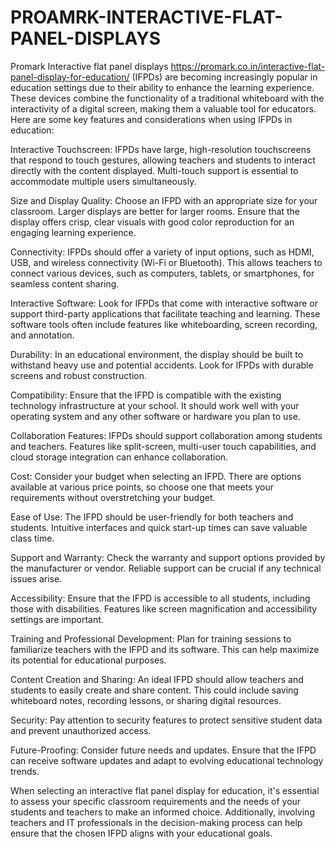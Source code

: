 # PROAMRK-INTERACTIVE-FLAT-PANEL-DISPLAYS
Promark Interactive flat panel displays https://promark.co.in/interactive-flat-panel-display-for-education/ (IFPDs) are becoming increasingly popular in education settings due to their ability to enhance the learning experience. These devices combine the functionality of a traditional whiteboard with the interactivity of a digital screen, making them a valuable tool for educators. 
Here are some key features and considerations when using IFPDs in education:

Interactive Touchscreen: IFPDs have large, high-resolution touchscreens that respond to touch gestures, allowing teachers and students to interact directly with the content displayed. Multi-touch support is essential to accommodate multiple users simultaneously.

Size and Display Quality: Choose an IFPD with an appropriate size for your classroom. Larger displays are better for larger rooms. Ensure that the display offers crisp, clear visuals with good color reproduction for an engaging learning experience.

Connectivity: IFPDs should offer a variety of input options, such as HDMI, USB, and wireless connectivity (Wi-Fi or Bluetooth). This allows teachers to connect various devices, such as computers, tablets, or smartphones, for seamless content sharing.

Interactive Software: Look for IFPDs that come with interactive software or support third-party applications that facilitate teaching and learning. These software tools often include features like whiteboarding, screen recording, and annotation.

Durability: In an educational environment, the display should be built to withstand heavy use and potential accidents. Look for IFPDs with durable screens and robust construction.

Compatibility: Ensure that the IFPD is compatible with the existing technology infrastructure at your school. It should work well with your operating system and any other software or hardware you plan to use.

Collaboration Features: IFPDs should support collaboration among students and teachers. Features like split-screen, multi-user touch capabilities, and cloud storage integration can enhance collaboration.

Cost: Consider your budget when selecting an IFPD. There are options available at various price points, so choose one that meets your requirements without overstretching your budget.

Ease of Use: The IFPD should be user-friendly for both teachers and students. Intuitive interfaces and quick start-up times can save valuable class time.

Support and Warranty: Check the warranty and support options provided by the manufacturer or vendor. Reliable support can be crucial if any technical issues arise.

Accessibility: Ensure that the IFPD is accessible to all students, including those with disabilities. Features like screen magnification and accessibility settings are important.

Training and Professional Development: Plan for training sessions to familiarize teachers with the IFPD and its software. This can help maximize its potential for educational purposes.

Content Creation and Sharing: An ideal IFPD should allow teachers and students to easily create and share content. This could include saving whiteboard notes, recording lessons, or sharing digital resources.

Security: Pay attention to security features to protect sensitive student data and prevent unauthorized access.

Future-Proofing: Consider future needs and updates. Ensure that the IFPD can receive software updates and adapt to evolving educational technology trends.

When selecting an interactive flat panel display for education, it's essential to assess your specific classroom requirements and the needs of your students and teachers to make an informed choice. Additionally, involving teachers and IT professionals in the decision-making process can help ensure that the chosen IFPD aligns with your educational goals.
